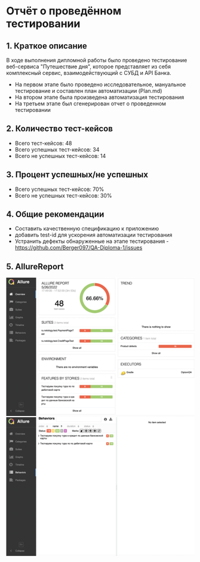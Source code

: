 # Отчёт о проведённом тестировании
## 1. Краткое описание
В ходе выполнения дипломной работы было проведено тестирование веб-сервиса "Путешествие дня", которое представляет из себя комплексный сервис, взаимодействующий с СУБД и API Банка.
- На первом этапе было проведено исследовательное, мануальное тестирование и составлен план автоматизации (Plan.md)
- На втором этапе была произведена автоматизация тестирования
- На третьем этапе был сгенерирован отчет о проведенном тестировании
## 2. Количество тест-кейсов
- Всего тест-кейсов: 48 
- Всего успешных тест-кейсов: 34
- Всего не успешных тест-кейсов: 14
## 3. Процент успешных/не успешных
- Всего успешных тест-кейсов: 70%
- Всего не успешных тест-кейсов: 30%
## 4. Общие рекомендации
- Составить качественную спецификацию к приложению
- добавить test-id для ускорения автоматизации тестирования
- Устранить дефекты обнаруженные на этапе тестирования - https://github.com/Berger097/QA-Diploma-1/issues
## 5. AllureReport
![](https://github.com/Berger097/QA-Diploma-1/blob/main/documentation/AllureReport/AllureReport%209.png)
![](https://github.com/Berger097/QA-Diploma-1/blob/main/documentation/AllureReport/AllureReport%2010.png)

